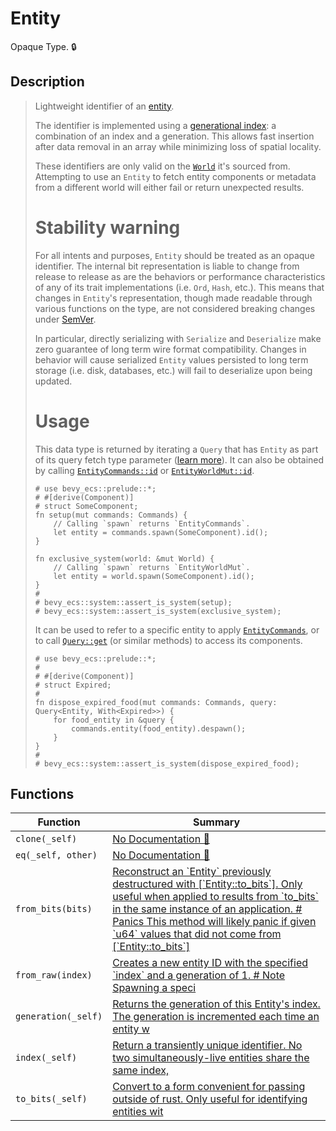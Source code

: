 # Entity

Opaque Type\. 🔒

## Description

>  Lightweight identifier of an [entity](crate::entity).
> 
>  The identifier is implemented using a [generational index]: a combination of an index and a generation.
>  This allows fast insertion after data removal in an array while minimizing loss of spatial locality.
> 
>  These identifiers are only valid on the [`World`] it's sourced from. Attempting to use an `Entity` to
>  fetch entity components or metadata from a different world will either fail or return unexpected results.
> 
>  [generational index]: https://lucassardois.medium.com/generational-indices-guide-8e3c5f7fd594
> 
>  # Stability warning
>  For all intents and purposes, `Entity` should be treated as an opaque identifier. The internal bit
>  representation is liable to change from release to release as are the behaviors or performance
>  characteristics of any of its trait implementations (i.e. `Ord`, `Hash`, etc.). This means that changes in
>  `Entity`'s representation, though made readable through various functions on the type, are not considered
>  breaking changes under [SemVer].
> 
>  In particular, directly serializing with `Serialize` and `Deserialize` make zero guarantee of long
>  term wire format compatibility. Changes in behavior will cause serialized `Entity` values persisted
>  to long term storage (i.e. disk, databases, etc.) will fail to deserialize upon being updated.
> 
>  # Usage
> 
>  This data type is returned by iterating a `Query` that has `Entity` as part of its query fetch type parameter ([learn more]).
>  It can also be obtained by calling [`EntityCommands::id`] or [`EntityWorldMut::id`].
> 
>  ```
>  # use bevy_ecs::prelude::*;
>  # #[derive(Component)]
>  # struct SomeComponent;
>  fn setup(mut commands: Commands) {
>      // Calling `spawn` returns `EntityCommands`.
>      let entity = commands.spawn(SomeComponent).id();
>  }
> 
>  fn exclusive_system(world: &mut World) {
>      // Calling `spawn` returns `EntityWorldMut`.
>      let entity = world.spawn(SomeComponent).id();
>  }
>  #
>  # bevy_ecs::system::assert_is_system(setup);
>  # bevy_ecs::system::assert_is_system(exclusive_system);
>  ```
> 
>  It can be used to refer to a specific entity to apply [`EntityCommands`], or to call [`Query::get`] (or similar methods) to access its components.
> 
>  ```
>  # use bevy_ecs::prelude::*;
>  #
>  # #[derive(Component)]
>  # struct Expired;
>  #
>  fn dispose_expired_food(mut commands: Commands, query: Query<Entity, With<Expired>>) {
>      for food_entity in &query {
>          commands.entity(food_entity).despawn();
>      }
>  }
>  #
>  # bevy_ecs::system::assert_is_system(dispose_expired_food);
>  ```
> 
>  [learn more]: crate::system::Query#entity-id-access
>  [`EntityCommands::id`]: crate::system::EntityCommands::id
>  [`EntityWorldMut::id`]: crate::world::EntityWorldMut::id
>  [`EntityCommands`]: crate::system::EntityCommands
>  [`Query::get`]: crate::system::Query::get
>  [`World`]: crate::world::World
>  [SemVer]: https://semver.org/

## Functions

| Function | Summary |
| --- | --- |
| `clone(_self)` | [No Documentation 🚧](./entity/clone.md) |
| `eq(_self, other)` | [No Documentation 🚧](./entity/eq.md) |
| `from_bits(bits)` | [ Reconstruct an \`Entity\` previously destructured with \[\`Entity::to\_bits\`\]\.  Only useful when applied to results from \`to\_bits\` in the same instance of an application\.  \# Panics  This method will likely panic if given \`u64\` values that did not come from \[\`Entity::to\_bits\`\]](./entity/from_bits.md) |
| `from_raw(index)` | [ Creates a new entity ID with the specified \`index\` and a generation of 1\.  \# Note  Spawning a speci](./entity/from_raw.md) |
| `generation(_self)` | [ Returns the generation of this Entity's index\. The generation is incremented each time an  entity w](./entity/generation.md) |
| `index(_self)` | [ Return a transiently unique identifier\.  No two simultaneously\-live entities share the same index, ](./entity/index.md) |
| `to_bits(_self)` | [ Convert to a form convenient for passing outside of rust\.  Only useful for identifying entities wit](./entity/to_bits.md) |